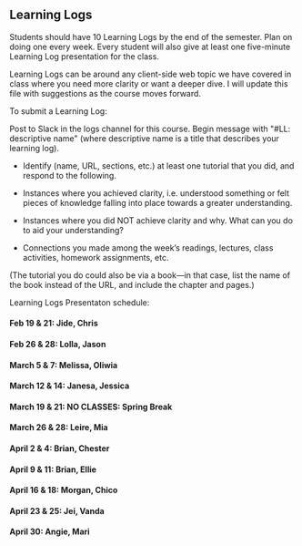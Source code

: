 ## Learning Logs

Students should have 10 Learning Logs by the end of the semester. Plan on doing one every week. Every student will also give at least one five-minute Learning Log presentation for the class.

Learning Logs can be around any client-side web topic we have covered in class where you need more clarity or want a deeper dive. I will update this file with suggestions as the course moves forward.

To submit a Learning Log:


Post to Slack in the logs channel for this course. Begin message with "#LL: descriptive name" (where descriptive name is a title that describes your learning log).

* Identify (name, URL, sections, etc.) at least one tutorial that you did, and respond to the following.

* Instances where you achieved clarity, i.e. understood something or felt pieces of knowledge falling into place towards a greater understanding.

* Instances where you did NOT achieve clarity and why. What can you do to aid your understanding?

* Connections you made among the week’s readings, lectures, class activities, homework assignments, etc.

(The tutorial you do could also be via a book—in that case, list the name of the book instead of the URL, and include the chapter and pages.)


Learning Logs Presentaton schedule:

#### Feb 19 & 21: Jide, Chris

#### Feb 26 & 28: Lolla, Jason

#### March 5 & 7: Melissa, Oliwia

#### March 12 & 14: Janesa, Jessica

#### March 19 & 21: NO CLASSES: Spring Break

#### March 26 & 28: Leire, Mia

#### April 2 & 4: Brian, Chester

#### April 9 & 11: Brian, Ellie

#### April 16 & 18: Morgan, Chico

#### April 23 & 25: Jei, Vanda

#### April 30: Angie, Mari
